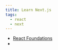 ```yaml
---
title: Learn Next.js
tags:
  - react
  - next
---
```


- [React Foundations](https://nextjs.org/learn/react-foundations)
- 